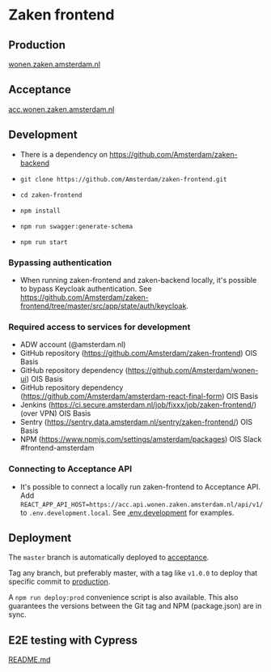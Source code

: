 # Zaken frontend

## Production
[wonen.zaken.amsterdam.nl](https://wonen.zaken.amsterdam.nl)

## Acceptance
[acc.wonen.zaken.amsterdam.nl](https://acc.wonen.zaken.amsterdam.nl)

## Development
- There is a dependency on https://github.com/Amsterdam/zaken-backend

- `git clone https://github.com/Amsterdam/zaken-frontend.git`
- `cd zaken-frontend`
- `npm install`
- `npm run swagger:generate-schema`
- `npm run start`

### Bypassing authentication
- When running zaken-frontend and zaken-backend locally, it's possible to bypass Keycloak authentication. See https://github.com/Amsterdam/zaken-frontend/tree/master/src/app/state/auth/keycloak.

### Required access to services for development
- ADW account (@amsterdam.nl)
- GitHub repository (https://github.com/Amsterdam/zaken-frontend) OIS Basis
- GitHub repository dependency (https://github.com/Amsterdam/wonen-ui) OIS Basis
- GitHub repository dependency (https://github.com/Amsterdam/amsterdam-react-final-form) OIS Basis
- Jenkins (https://ci.secure.amsterdam.nl/job/fixxx/job/zaken-frontend/) (over VPN) OIS Basis
- Sentry (https://sentry.data.amsterdam.nl/sentry/zaken-frontend/) OIS Basis
- NPM (https://www.npmjs.com/settings/amsterdam/packages) OIS Slack #frontend-amsterdam

### Connecting to Acceptance API
- It's possible to connect a locally run zaken-frontend to Acceptance API. Add `REACT_APP_API_HOST=https://acc.api.wonen.zaken.amsterdam.nl/api/v1/` to `.env.development.local`. See [.env.development](https://github.com/Amsterdam/zaken-frontend/blob/master/.env.development) for examples.

## Deployment

The `master` branch is automatically deployed to [acceptance](https://acc.wonen.zaken.amsterdam.nl/).

Tag any branch, but preferably master, with a tag like `v1.0.0` to deploy that specific commit
to [production](https://wonen.zaken.amsterdam.nl/).

A `npm run deploy:prod` convenience script is also available. This also guarantees the versions between the Git tag and NPM (package.json) are in sync.

## E2E testing with Cypress

[README.md](https://github.com/Amsterdam/zaken-frontend/blob/master/cypress/README.md)


